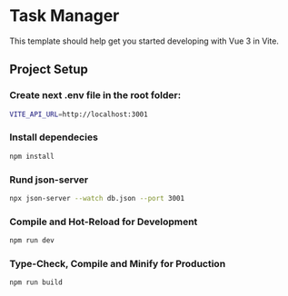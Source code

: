# Task Manager

This template should help get you started developing with Vue 3 in Vite.

## Project Setup
### Create next .env file in the root folder: 
```sh
VITE_API_URL=http://localhost:3001
```

### Install dependecies
```sh
npm install
```
### Rund json-server
```sh
npx json-server --watch db.json --port 3001
```

### Compile and Hot-Reload for Development

```sh
npm run dev
```

### Type-Check, Compile and Minify for Production

```sh
npm run build
```

